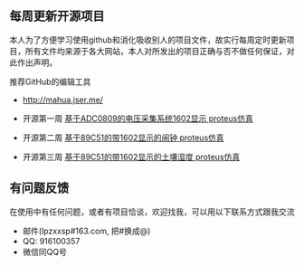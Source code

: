 

## 每周更新开源项目
本人为了方便学习使用github和消化吸收别人的项目文件，故实行每周定时更新项目，所有文件均来源于各大网站，本人对所发出的项目正确与否不做任何保证，对此作出声明。

推荐GitHub的编辑工具

   *  http://mahua.jser.me/

* 开源第一周     [基于ADC0809的电压采集系统1602显示 proteus仿真](https://github.com/lpzxxsp/Project-update-weekly/tree/master/1.%E5%9F%BA%E4%BA%8EADC0809%E7%9A%84%E7%94%B5%E5%8E%8B%E9%87%87%E9%9B%86%E7%B3%BB%E7%BB%9F1602%E6%98%BE%E7%A4%BA%20proteus%E4%BB%BF%E7%9C%9F)
* 开源第二周     [基于89C51的带1602显示的闹钟 proteus仿真](https://github.com/lpzxxsp/Project-update-weekly/tree/master/2.1602闹钟仿真)
* 开源第三周     [基于89C51的带1602显示的土壤湿度 proteus仿真](https://github.com/lpzxxsp/Project-update-weekly/tree/master/3.%E5%9C%9F%E5%A3%A4%E6%B9%BF%E5%BA%A61602proteus)

## 有问题反馈
在使用中有任何问题，或者有项目恰谈，欢迎找我，可以用以下联系方式跟我交流

* 邮件(lpzxxsp#163.com, 把#换成@)
* QQ: 916100357
* 微信同QQ号


